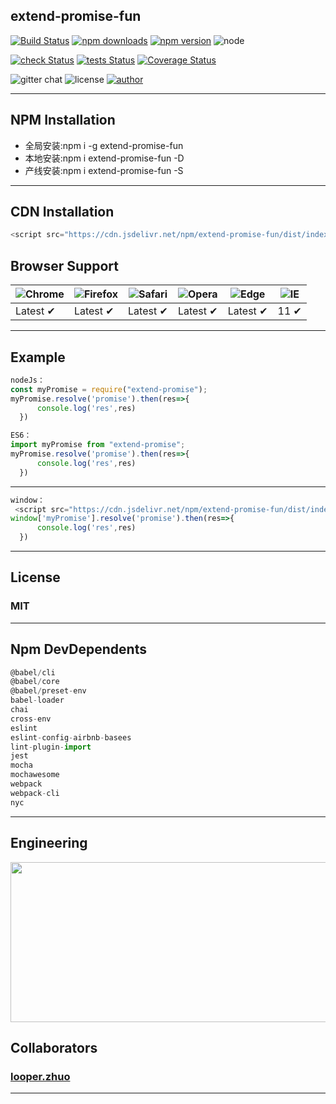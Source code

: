 ## **extend-promise-fun**

[![Build Status](https://app.travis-ci.com/zhuominlooper/extend-promise.svg?branch=main)](https://github.com/zhuominlooper/extend-promise)
[![npm downloads](https://img.shields.io/npm/dm/extend-promise-fun.svg)](https://www.npmjs.com/package/extend-promise-fun)
[![npm version](https://img.shields.io/npm/v/extend-promise-fun.svg)](https://www.npmjs.com/package/extend-promise-fun)
![node](https://img.shields.io/badge/node%40latest-%3E%3D%206.0.0-brightgreen)

[![check Status](https://img.shields.io/badge/checks-passing-brightgreen)](https://github.com/zhuominlooper/2021-javascript/pulls)
[![tests Status](https://img.shields.io/badge/test-passing-brightgreen)](https://coveralls.io/github/zhuominlooper/2021-javascript)
[![Coverage Status](https://coveralls.io/repos/github/zhuominlooper/extend-promise/badge.svg?branch=main)](https://coveralls.io/github/zhuominlooper/extend-promise?branch=main)

![gitter chat](https://img.shields.io/gitter/room/mzabriskie/extend-promise-fun.svg)
![license](https://img.shields.io/badge/license-MIT-green)
[![author](https://img.shields.io/badge/author-looper.zhuo-orange)](https://github.com/zhuominlooper)

---

## **NPM Installation**

- 全局安装:npm i -g extend-promise-fun
- 本地安装:npm i extend-promise-fun -D
- 产线安装:npm i extend-promise-fun -S

---

## **CDN Installation**

```javascript
<script src="https://cdn.jsdelivr.net/npm/extend-promise-fun/dist/index.umd.min.js"></script>
```



## **Browser Support**

| ![Chrome](https://raw.github.com/alrra/browser-logos/master/src/chrome/chrome_48x48.png) | ![Firefox](https://raw.github.com/alrra/browser-logos/master/src/firefox/firefox_48x48.png) | ![Safari](https://raw.github.com/alrra/browser-logos/master/src/safari/safari_48x48.png) | ![Opera](https://raw.github.com/alrra/browser-logos/master/src/opera/opera_48x48.png) | ![Edge](https://raw.github.com/alrra/browser-logos/master/src/edge/edge_48x48.png) | ![IE](https://raw.github.com/alrra/browser-logos/master/src/archive/internet-explorer_9-11/internet-explorer_9-11_48x48.png) |
| ---------------------------------------------------------------------------------------- | ------------------------------------------------------------------------------------------- | ---------------------------------------------------------------------------------------- | ------------------------------------------------------------------------------------- | ---------------------------------------------------------------------------------- | ---------------------------------------------------------------------------------------------------------------------------- |
| Latest ✔                                                                                 | Latest ✔                                                                                    | Latest ✔                                                                                 | Latest ✔                                                                              | Latest ✔                                                                           | 11 ✔                                                                                                                         |

---

## **Example**

```javascript
nodeJs：
const myPromise = require("extend-promise");
myPromise.resolve('promise').then(res=>{
      console.log('res',res)
  })
```

```javascript
ES6：
import myPromise from "extend-promise";
myPromise.resolve('promise').then(res=>{
      console.log('res',res)
  })
```

---

```javascript
window：
 <script src="https://cdn.jsdelivr.net/npm/extend-promise-fun/dist/index.umd.min.js"></script>
window['myPromise'].resolve('promise').then(res=>{
      console.log('res',res)
  })
```

---

## **License**

### MIT

---

## **Npm DevDependents**

```javascript
@babel/cli
@babel/core
@babel/preset-env
babel-loader
chai
cross-env
eslint
eslint-config-airbnb-basees
lint-plugin-import
jest
mocha
mochawesome
webpack
webpack-cli
nyc
```

---

## **Engineering**

 <img src="https://user-gold-cdn.xitu.io/2018/5/13/163583bef8f07f05?imageView2/0/w/1280/h/960/format/webp/ignore-error/1" width=556 height=256 />


## **Collaborators**

### **[looper.zhuo](https://github.com/zhuominlooper)**

---
